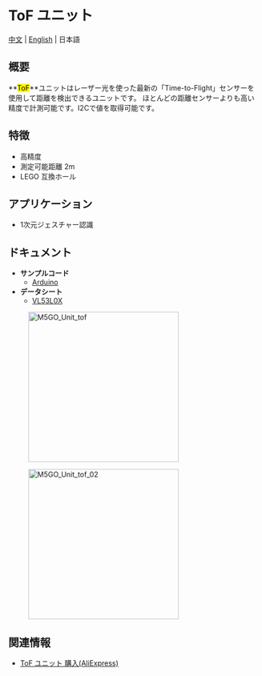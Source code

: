 # ToF ユニット

[中文](zh_CN/product_documents/units/unit_tof) | [English](en/product_documents/units/unit_tof) | 日本語

## 概要

**<mark>ToF</mark>**ユニットはレーザー光を使った最新の「Time-to-Flight」センサーを使用して距離を検出できるユニットです。 ほとんどの距離センサーよりも高い精度で計測可能です。I2Cで値を取得可能です。

## 特徴

- 高精度
- 測定可能距離 2m
- LEGO 互換ホール

## アプリケーション

- 1次元ジェスチャー認識

## ドキュメント

- **サンプルコード**
  - [Arduino](https://github.com/m5stack/M5Stack/tree/master/examples/Unit/TOF_VL53L0X)
- **データシート**
  - [VL53L0X](https://pdf1.alldatasheet.com/datasheet-pdf/view/948120/STMICROELECTRONICS/VL53L0X.html)

<figure>
    <img src="assets/img/product_pics/units/M5GO_Unit_tof.png" alt="M5GO_Unit_tof" height="300px" width="300px">
</figure>
<figure>
    <img src="assets/img/product_pics/units/M5GO_Unit_tof_02.png" alt="M5GO_Unit_tof_02" height="300px" width="300px">
</figure>

## 関連情報

- [ToF ユニット 購入(AliExpress)](https://www.aliexpress.com/store/product/M5Stack-ToF-VL53L0X-ToF-I2C/3226069_32949310300.html)